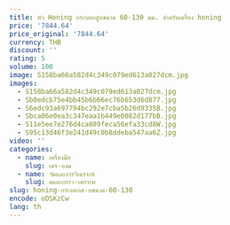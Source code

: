 ```yaml
---
title: หัว Honing กระบอกสูบขนาด 60-130 มม. สําหรับเครื่อง honing
price: '7844.64'
price_original: '7844.64'
currency: THB
discount: ''
rating: 5
volume: 100
image: S158ba66a582d4c349c079ed613a027dcm.jpg
images:
  - S158ba66a582d4c349c079ed613a027dcm.jpg
  - Sb0edcb75e4bb45b6b66ec76b653d6d877.jpg
  - S6edc93a697794bc292e7cba5b26d9335B.jpg
  - Sbca86e0ea3c347eaa1b449e0082d177bB.jpg
  - S11e5ee7e276d4ca889feca56efa33cd8W.jpg
  - S95c13d46f3e241d49c0b8ddeba547aa6Z.jpg
video: ''
categories:
  - name: เครื่องมือ
    slug: เคร-องม
  - name: วัดและการวิเคราะห์
    slug: ดและการว-เคราะห
slug: honing-กระบอกส-บขนาด-60-130
encode: oDSKzCw
lang: th
---
```

  